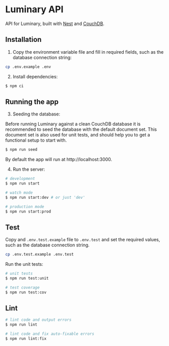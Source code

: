 # Luminary API

API for Luminary, built with [Nest](https://github.com/nestjs/nest) and [CouchDB](https://couchdb.apache.org/).

## Installation

1. Copy the environment variable file and fill in required fields, such as the database connection string:

```sh
cp .env.example .env
```

2. Install dependencies:

```sh
$ npm ci
```

## Running the app

3. Seeding the database:

Before running Luminary against a clean CouchDB database it is recommended to seed the database with the default document set. This document set is also used for unit tests, and should help you to get a functional setup to start with.

```sh
$ npm run seed
```

By default the app will run at http://localhost:3000.

4. Run the server:

```sh
# development
$ npm run start

# watch mode
$ npm run start:dev # or just 'dev'

# production mode
$ npm run start:prod
```

## Test

Copy and `.env.test.example` file to `.env.test` and set the required values, such as the database connection string.

```sh
cp .env.test.example .env.test
```

Run the unit tests:

```sh
# unit tests
$ npm run test:unit

# test coverage
$ npm run test:cov
```

## Lint

```sh
# lint code and output errors
$ npm run lint

# lint code and fix auto-fixable errors
$ npm run lint:fix
```
